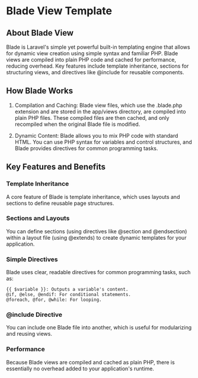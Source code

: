 # Blade View Template

## About Blade View

Blade is Laravel's simple yet powerful built-in templating engine that allows for dynamic view creation using simple syntax and familiar PHP. 
Blade views are compiled into plain PHP code and cached for performance, reducing overhead. 
Key features include template inheritance, sections for structuring views, and directives like @include for reusable components.

## How Blade Works

1. Compilation and Caching: Blade view files, which use the .blade.php extension and are stored in the app/views directory, are compiled into plain PHP files. These compiled files are then cached, and only recompiled when the original Blade file is modified.

2. Dynamic Content: Blade allows you to mix PHP code with standard HTML. You can use PHP syntax for variables and control structures, and Blade provides directives for common programming tasks. 

## Key Features and Benefits

### Template Inheritance

A core feature of Blade is template inheritance, which uses layouts and sections to define reusable page structures.

### Sections and Layouts

You can define sections (using directives like @section and @endsection) within a layout file (using @extends) to create dynamic templates for your application.

### Simple Directives

Blade uses clear, readable directives for common programming tasks, such as:

    {{ $variable }}: Outputs a variable's content.
    @if, @else, @endif: For conditional statements.
    @foreach, @for, @while: For looping.

### @include Directive

You can include one Blade file into another, which is useful for modularizing and reusing views.

### Performance

Because Blade views are compiled and cached as plain PHP, there is essentially no overhead added to your application's runtime.
